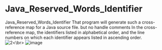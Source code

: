 # Java_Reserved_Words_Identifier
Java_Reserved_Words_Identifier
That program will generate such a cross-reference map for a Java source file. but no handle comments
In the cross-reference map, the identifiers listed in alphabetical order, and the line numbers on which each identifier appears listed in ascending order.\
![2](https://user-images.githubusercontent.com/73983294/140606643-8a0b308e-ffc0-481d-b18f-d23df0d817bb.jpg)<\br>
![image](https://user-images.githubusercontent.com/73983294/140606703-843560f2-428e-44ea-aea5-febd3ac349a0.png)


